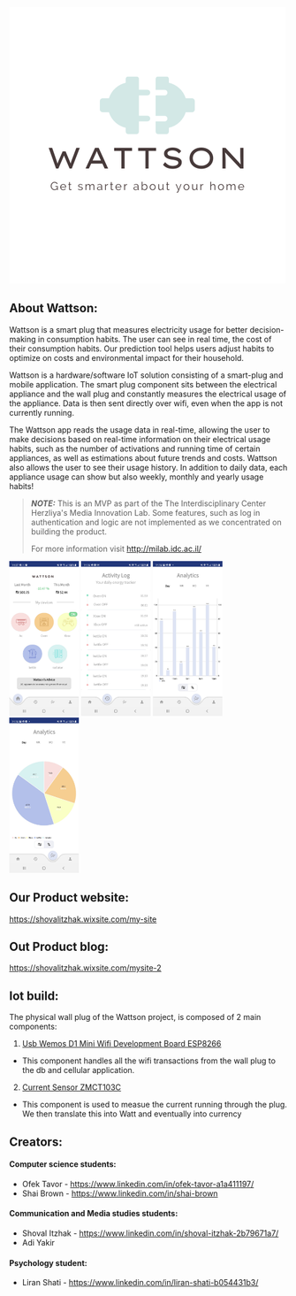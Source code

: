![wattson](client/app/src/main/res/drawable/wattsone_symbol_final.jpg)

## **About Wattson:**

Wattson is a smart plug that measures electricity usage for better decision-making in consumption habits. The user can see in real time, the cost of their consumption habits. Our prediction tool helps users adjust habits to optimize on costs and environmental impact for their household.  

Wattson is a hardware/software IoT solution consisting of a smart-plug and mobile application. The smart plug component sits between the electrical appliance and the wall plug and constantly measures the electrical usage of the appliance. Data is then sent directly over wifi, even when the app is not currently running.

The Wattson app reads the usage data in real-time, allowing the user to make decisions based on real-time information on their electrical usage habits, such as the number of activations and running time of certain appliances, as well as estimations about future trends and costs. 
Wattson also allows the user to see their usage history. In addition to daily data, each appliance usage can show but also weekly, monthly and yearly usage habits!


> **_NOTE:_**  This is an MVP as part of the The Interdisciplinary Center Herzliya's Media Innovation Lab. Some features, such as log in authentication and logic are not implemented as we concentrated on building the product.
> 
> For more information visit http://milab.idc.ac.il/


 
 <p float="left">
 <img src="client/app/src/main/res/drawable/wattson_Screen_shot.jpg" width=25% height=25%/>
 <img src="client/app/src/main/res/drawable/activity.jpg" width=25% height=25%/>
 <img src="client/app/src/main/res/drawable/bar_graph.jpg" width=25% height=25%/>
 <img src="client/app/src/main/res/drawable/pie_chart.jpg" width=25% height=25%/>
</p>

## Our Product website:
https://shovalitzhak.wixsite.com/my-site

## Out Product blog:
https://shovalitzhak.wixsite.com/mysite-2

## Iot build:
The physical wall plug of the Wattson project, is composed of 2 main components:
1. [Usb Wemos D1 Mini Wifi Development Board ESP8266](https://www.aliexpress.com/item/4001086015049.html?spm=a2g0o.search0302.0.0.363f7f2dAcXiu7&algo_pvid=null&algo_expid=null&btsid=0b0a119a16238262925991431efd18&ws_ab_test=searchweb0_0,searchweb201602_,searchweb201603_) 
 - This component handles all the wifi transactions from the wall plug to the db and cellular application.
2. [Current Sensor ZMCT103C](https://www.aliexpress.com/item/32862297933.html?spm=a2g0o.detail.1000060.1.d20a5ec60YQSyb&gps-id=pcDetailBottomMoreThisSeller&scm=1007.13339.169870.0&scm_id=1007.13339.169870.0&scm-url=1007.13339.169870.0&pvid=6b5c2d4a-cead-4416-9fd5-34baef384384&_t=gps-id:pcDetailBottomMoreThisSeller,scm-url:1007.13339.169870.0,pvid:6b5c2d4a-cead-4416-9fd5-34baef384384,tpp_buckets:668%230%23131923%230_668%230%23131923%230_668%23888%233325%2313_668%23888%233325%2313_668%232846%238116%232002_668%235811%2327191%2396_668%232717%237561%23324_668%231000022185%231000066058%230_668%233468%2315607%2357_668%232846%238116%232002_668%235811%2327191%2396_668%232717%237561%23324_668%233164%239976%23645_668%233468%2315607%2357)
- This component is used to measue the current running through the plug. We then translate this into Watt and eventually into currency

## Creators:
#### Computer science students:
- Ofek Tavor - https://www.linkedin.com/in/ofek-tavor-a1a411197/
- Shai Brown - https://www.linkedin.com/in/shai-brown
#### Communication and Media studies students:
- Shoval Itzhak - https://www.linkedin.com/in/shoval-itzhak-2b79671a7/
- Adi Yakir
#### Psychology student:
- Liran Shati - https://www.linkedin.com/in/liran-shati-b054431b3/
